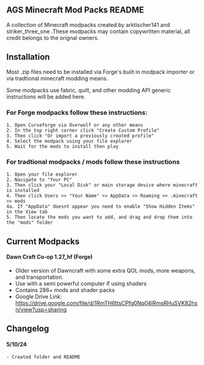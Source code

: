 
## AGS Minecraft Mod Packs README

A collection of Minecraft modpacks created by arktischer141 and striker_three_one .These modpacks may contain copywritten material, all credit belongs to the orignal owners. 


## Installation

Most .zip files need to be installed via Forge's built in modpack importer or via tradtional minecraft modding means. 

Some modpacks use fabric, quilt, and other modding API generic instructions will be added here. 
    
### For Forge modpacks follow these instructions:
    1. Open Curseforge via Overwolf or any other means
    2. In the top right corner click "Create Custom Profile" 
    3. Then click "Or import a previously created profile"
    4. Select the modpack using your file explorer
    5. Wait for the mods to install then play
### For tradtional modpacks / mods follow these instructions
    1. Open your file explorer
    2. Navigate to "Your PC" 
    3. Then click your "Local Disk" or main storage device where minecraft is installed
    4. Then click Users >> "Your Name" >> AppData >> Roaming >> .minecraft >> mods
    4a. If "AppData" doesnt appear you need to enable "Show Hidden Items" in the View tab
    5. Then locate the mods you want to add, and drag and drop them into the "mods" folder

## Current Modpacks
#### Dawn Craft Co-op 1.27_hf (Forge)
  - Older version of Dawncraft with some extra QOL mods, more weapons, and transportation.
   -  Use with a semi powerful computer if using shaders
- Contains 286+ mods and shader packs
- Google Drive Link: https://drive.google.com/file/d/1RmTH6ttsCPfg0Nq04IRmsRHuSVK82hsn/view?usp=sharing

## Changelog

#### 5/10/24 
    - Created folder and README
